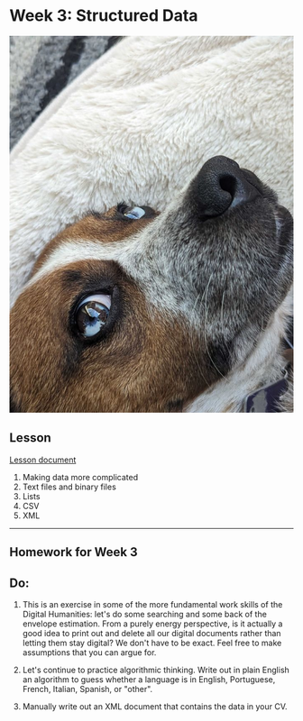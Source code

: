 # Week 3: Structured Data

![Rocky!](assets/rocky_eyes.jpg)

## Lesson
[Lesson document](structured_data.md)
1. Making data more complicated
2. Text files and binary files
3. Lists
4. CSV
5. XML


---
## Homework for Week 3

## Do:

1. This is an exercise in some of the more fundamental work skills of the Digital Humanities: let's do some searching and some back of the envelope estimation. From a purely energy perspective, is it actually a good idea to print out and delete all our digital documents rather than letting them stay digital? We don't have to be exact. Feel free to make assumptions that you can argue for.

2. Let's continue to practice algorithmic thinking. Write out in plain English an algorithm to guess whether a language is in English, Portuguese, French, Italian, Spanish, or "other".

3. Manually write out an XML document that contains the data in your CV.